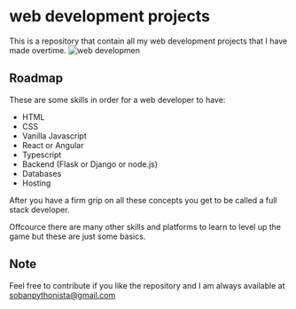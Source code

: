 # web development projects
 This is a repository that contain all my web development projects that I have made overtime.
 ![web developmen](https://media.geeksforgeeks.org/wp-content/cdn-uploads/20210310114057/web-development-image.png)

## Roadmap 
These are some skills in order for a web developer to have:
- HTML
- CSS
- Vanilla Javascript
- React or Angular
- Typescript
- Backend (Flask or Django or node.js)
- Databases
- Hosting

After you have a firm grip on all these concepts you get to be called a full stack developer.

Offcource there are many other skills and platforms to learn to level up the game but these are just some basics.

## Note
Feel free to contribute if you like the repository and I am always available at sobanpythonista@gmail.com
